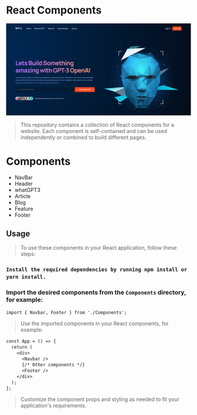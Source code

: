# React Components

![GPT3](./src/assets/GPT3-Hero.png)

> This repository contains a collection of React components for a website. Each component is self-contained and can be used independently or combined to build different pages.

# Components
- NavBar
- Header
- whatGPT3
- Article
- Blog
- Feature
- Footer

## Usage

> To use these components in your React application, follow these steps:
### `Install the required dependencies by running npm install or yarn install.`
### Import the desired components from the `Components` directory, for example:

```
import { Navbar, Footer } from './Components';
```

> Use the imported components in your React components, for example:

```
const App = () => {
  return (
    <div>
      <Navbar />
      {/* Other components */}
      <Footer />
    </div>
  );
};

```
> Customize the component props and styling as needed to fit your application's requirements.